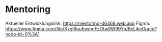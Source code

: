 # Mentoring

Aktueller Entwicklungslink: https://mentoring-d6468.web.app
Figma: https://www.figma.com/file/XxgI9ouEwmgFzOtw9W99Yn/BeLikeGrace?node-id=0%3A1
